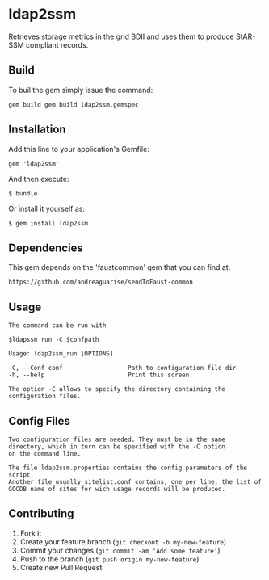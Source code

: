# ldap2ssm

Retrieves storage metrics in the grid BDII and uses them to produce StAR-SSM compliant records.

## Build

To buil the gem simply issue the command:

    gem build gem build ldap2ssm.gemspec

## Installation

Add this line to your application's Gemfile:

    gem 'ldap2ssm'

And then execute:

    $ bundle

Or install it yourself as:

    $ gem install ldap2ssm
    
## Dependencies

This gem depends on the 'faustcommon' gem that you can find at:

    https://github.com/andreaguarise/sendToFaust-common

## Usage

	The command can be run with
	
	$ldapssm_run -C $confpath
	
	Usage: ldap2ssm_run [OPTIONS]
   
    -C, --Conf conf                  Path to configuration file dir
    -h, --help                       Print this screen

	The option -C allows to specify the directory containing the configuration files. 
	
## Config Files

	Two configuration files are needed. They must be in the same directory, which in turn can be specified with the -C option 
	on the command line.
	
	The file ldap2ssm.properties contains the config parameters of the script. 
	Another file usually sitelist.conf contains, one per line, the list of GOCDB name of sites for wich usage records will be produced.
	
## Contributing

1. Fork it
2. Create your feature branch (`git checkout -b my-new-feature`)
3. Commit your changes (`git commit -am 'Add some feature'`)
4. Push to the branch (`git push origin my-new-feature`)
5. Create new Pull Request
